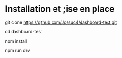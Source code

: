 # Installation et ;ise en place 

git clone https://github.com/Jossuc4/dashboard-test.git

cd dashboard-test

npm install

npm run dev
